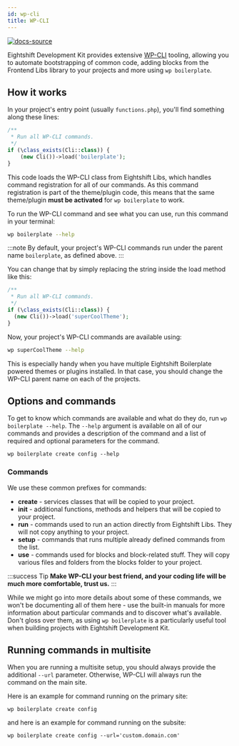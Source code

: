 ```yaml
---
id: wp-cli
title: WP-CLI
---
```


[![docs-source](https://img.shields.io/badge/source-eightshift--libs-blue?style=for-the-badge&logo=php&labelColor=2a2a2a)](https://github.com/hhftechtips/eightshift-libs)

Eightshift Development Kit provides extensive [WP-CLI](https://wp-cli.org/) tooling, allowing you to automate bootstrapping of common code, adding blocks from the Frontend Libs library to your projects and more using `wp boilerplate`.

## How it works

In your project's entry point (usually `functions.php`), you'll find something along these lines:

```php
/**
 * Run all WP-CLI commands.
 */
if (\class_exists(Cli::class)) {
	(new Cli())->load('boilerplate');
}
```

This code loads the WP-CLI class from Eightshift Libs, which handles command registration for all of our commands. As this command registration is part of the theme/plugin code, this means that the same theme/plugin **must be activated** for `wp boilerplate` to work.

To run the WP-CLI command and see what you can use, run this command in your terminal:

```bash
wp boilerplate --help
```

:::note
By default, your project's WP-CLI commands run under the parent name `boilerplate`, as defined above.
:::

You can change that by simply replacing the string inside the load method like this:

```php
/**
 * Run all WP-CLI commands.
 */
if (\class_exists(Cli::class)) {
  (new Cli())->load('superCoolTheme');
}
```

Now, your project's WP-CLI commands are available using:

```bash
wp superCoolTheme --help
```

This is especially handy when you have multiple Eightshift Boilerplate powered themes or plugins installed. In that case, you should change the WP-CLI parent name on each of the projects.

## Options and commands

To get to know which commands are available and what do they do, run `wp boilerplate --help`.
The `--help` argument is available on all of our commands and provides a description of the command and a list of required and optional parameters for the command.

`wp boilerplate create config --help`

### Commands

We use these common prefixes for commands:

- **create** - services classes that will be copied to your project.
- **init** - additional functions, methods and helpers that will be copied to your project.
- **run** - commands used to run an action directly from Eightshift Libs. They will not copy anything to your project.
- **setup** - commands that runs multiple already defined commands from the list.
- **use** - commands used for blocks and block-related stuff. They will copy various files and folders from the blocks folder to your project.

:::success Tip
**Make WP-CLI your best friend, and your coding life will be much more comfortable, trust us.**
:::

While we might go into more details about some of these commands, we won't be documenting all of them here - use the built-in manuals for more information about particular commands and to discover what's available. Don't gloss over them, as using `wp boilerplate` is a particularly useful tool when building projects with Eightshift Development Kit.

## Running commands in multisite

When you are running a multisite setup, you should always provide the additional `--url` parameter. Otherwise, WP-CLI will always run the command on the main site.

Here is an example for command running on the primary site:

`wp boilerplate create config`

and here is an example for command running on the subsite:

`wp boilerplate create config --url='custom.domain.com'`
